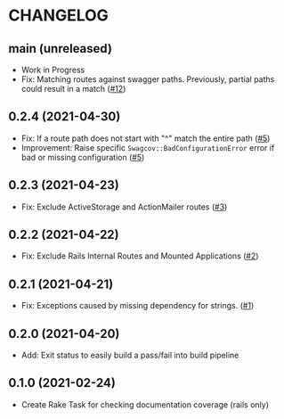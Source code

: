 # CHANGELOG
## main (unreleased)
- Work in Progress
- Fix: Matching routes against swagger paths. Previously, partial paths could result in a match ([#12](https://github.com/smridge/swagcov/pull/12))

## 0.2.4 (2021-04-30)
- Fix: If a route path does not start with "^" match the entire path ([#5](https://github.com/smridge/swagcov/pull/5))
- Improvement: Raise specific `Swagcov::BadConfigurationError` error if bad or missing configuration ([#5](https://github.com/smridge/swagcov/pull/5))

## 0.2.3 (2021-04-23)
- Fix: Exclude ActiveStorage and ActionMailer routes ([#3](https://github.com/smridge/swagcov/pull/3))

## 0.2.2 (2021-04-22)
- Fix: Exclude Rails Internal Routes and Mounted Applications ([#2](https://github.com/smridge/swagcov/pull/2))

## 0.2.1 (2021-04-21)
- Fix: Exceptions caused by missing dependency for strings. ([#1](https://github.com/smridge/swagcov/pull/1))
## 0.2.0 (2021-04-20)
- Add: Exit status to easily build a pass/fail into build pipeline

## 0.1.0 (2021-02-24)
- Create Rake Task for checking documentation coverage (rails only)
